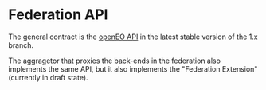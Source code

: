 # Federation API

The general contract is the [openEO API](https://api.openeo.org) in the latest stable version of the 1.x branch.

The aggragetor that proxies the back-ends in the federation also implements the same API, but it also implements the "Federation Extension" (currently in draft state).